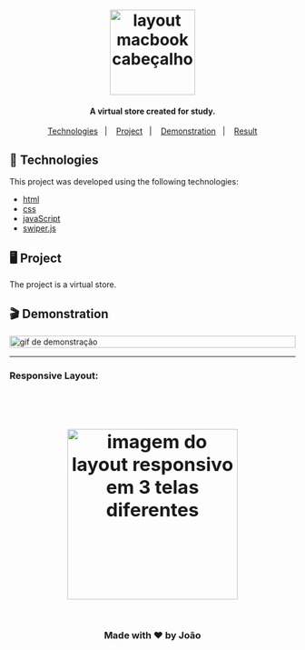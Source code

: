 <h1 align="center">
    <img alt="layout macbook cabeçalho" title="Investment" src="./img/Captura de Tela 2024-04-15 às 13.47.47.png" width= "150px"/>
</h1>



<h4 align="center">
  A virtual store created for study.
</h4>

<p align="center">
  <a href="#test_tube-technologies">Technologies</a>&nbsp;&nbsp;&nbsp;|&nbsp;&nbsp;&nbsp;
  <!-- <a href="#rocket-Getting-started">Getting started</a>&nbsp;&nbsp;&nbsp;|&nbsp;&nbsp;&nbsp; -->
  <a href="#desktop_computer-Project">Project</a>&nbsp;&nbsp;&nbsp;|&nbsp;&nbsp;&nbsp;
  <!-- <a href="#bookmark-Layout">Layout</a>&nbsp;&nbsp;&nbsp;|&nbsp;&nbsp;&nbsp; -->
  <a href="#clapper-Demonstration">Demonstration</a>&nbsp;&nbsp;&nbsp;|&nbsp;&nbsp;&nbsp;
  <a href="#sunny-result">Result</a>
</p>

## :test_tube: Technologies

This project was developed using the following technologies:



- [html](https://developer.mozilla.org/pt-BR/docs/Web/HTML)
- [css](https://developer.mozilla.org/pt-BR/docs/Web/CSS)
- [javaScript](https://developer.mozilla.org/pt-BR/docs/Web/JavaScript)
- [swiper.js]()

 


## :desktop_computer: Project

The project is a virtual store.



## :clapper: Demonstration

  <div style="display: flex;   flex-direction: column; align-items: center; margin: 15px 0px">
    <img alt="gif de demonstração" src="./img/complete-animation.gif" width= "100%"/>    
  </div>

---


<h3>Responsive Layout:<h3>

  <div style="display: flex;   flex-direction: column;
  align-items: center;">
  <h1 align="center" style="display: flex; flex-direction:row;">
      <img   style="margin: 15px 0px" alt="imagem do layout responsivo em 3 telas diferentes" src="./img/Captura de Tela 2024-04-15 às 13.46.45.png" width="300px" heigth="400px" />
  </h1>     
  </div>

  

<p align="center">Made with ❤ by João</p>
